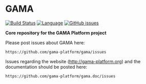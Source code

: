 # GAMA
[![Build Status](https://travis-ci.org/gama-platform/gama.svg?branch=master)](https://travis-ci.org/gama-platform/gama)
[![Language](http://img.shields.io/badge/language-java-brightgreen.svg)](https://www.java.com/)
[![GitHub issues](https://img.shields.io/github/issues/gama-platform/gama.svg)](https://github.com/gama-platform/gama/issues)

**Core repository for the GAMA Platform project**

Please post issues about GAMA here:  

    https://github.com/gama-platform/gama/issues

Issues regarding the website (http://gama-platform.org) and the documentation should be posted here: 

    https://github.com/gama-platform/gama.doc/issues







